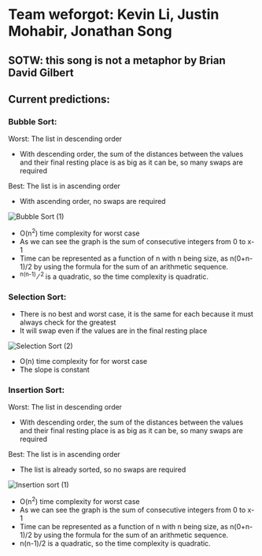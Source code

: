 # Team weforgot: Kevin Li, Justin Mohabir, Jonathan Song
## SOTW: this song is not a metaphor by Brian David Gilbert
## Current predictions:
### Bubble Sort:
Worst: The list in descending order
  * With descending order, the sum of the distances between the values and their final resting place is as big as it can be, so many swaps are required


Best: The list is in ascending order
  * With ascending order, no swaps are required

![Bubble Sort (1)](https://user-images.githubusercontent.com/58864927/148703469-6597e575-a952-43a9-ad36-75b99cafc5f6.png)
  * O(n<sup>2</sup>) time complexity for worst case
  * As we can see the graph is the sum of consecutive integers from 0 to x-1
  * Time can be represented as a function of n with n being size, as n(0+n-1)/2 by using the formula for the sum of an arithmetic sequence.
  * <sup> n(n-1) </sup>&frasl;<sup> 2 </sup> is a quadratic, so the time complexity is quadratic. 

### Selection Sort:
  * There is no best and worst case, it is the same for each because it must always check for the greatest
  * It will swap even if the values are in the final resting place 

![Selection Sort  (2)](https://user-images.githubusercontent.com/58864927/148703492-97d0381b-e313-4813-b9d8-6bcf06597d43.png)
  * O(n) time complexity for for worst case
  * The slope is constant

### Insertion Sort:
Worst: The list in descending order
  * With descending order, the sum of the distances between the values and their final resting place is as big as it can be, so many swaps are required


Best: The list is in ascending order
  * The list is already sorted, so no swaps are required

![Insertion sort (1)](https://user-images.githubusercontent.com/58864927/148703510-10fbc3a4-d8b7-4525-b0fc-dac343a10c36.png)
  * O(n<sup>2</sup>) time complexity for worst case
  * As we can see the graph is the sum of consecutive integers from 0 to x-1
  * Time can be represented as a function of n with n being size, as n(0+n-1)/2 by using the formula for the sum of an arithmetic sequence.
  * n(n-1)/2 is a quadratic, so the time complexity is quadratic. 



